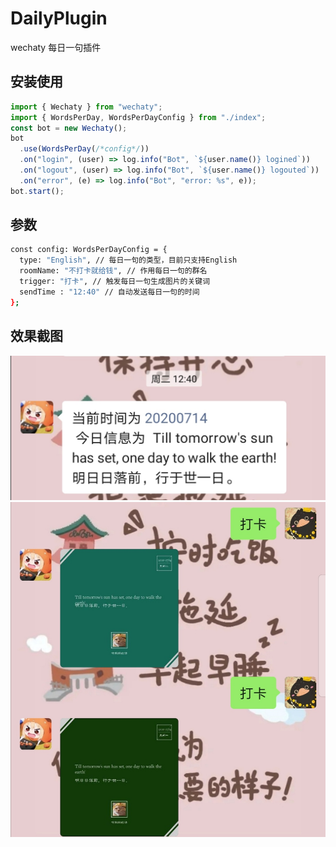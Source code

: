 # DailyPlugin

wechaty 每日一句插件

## 安装使用

```javascript
import { Wechaty } from "wechaty";
import { WordsPerDay, WordsPerDayConfig } from "./index";
const bot = new Wechaty();
bot
  .use(WordsPerDay(/*config*/))
  .on("login", (user) => log.info("Bot", `${user.name()} logined`))
  .on("logout", (user) => log.info("Bot", `${user.name()} logouted`))
  .on("error", (e) => log.info("Bot", "error: %s", e));
bot.start();
```

## 参数

```bash
const config: WordsPerDayConfig = {
  type: "English", // 每日一句的类型，目前只支持English
  roomName: "不打卡就给钱", // 作用每日一句的群名
  trigger: "打卡", // 触发每日一句生成图片的关键词
  sendTime : "12:40" // 自动发送每日一句的时间
};

```

## 效果截图

![screenshot1](image/screenshot1.jpg)
![screenshot2](image/screenshot2.jpg)
